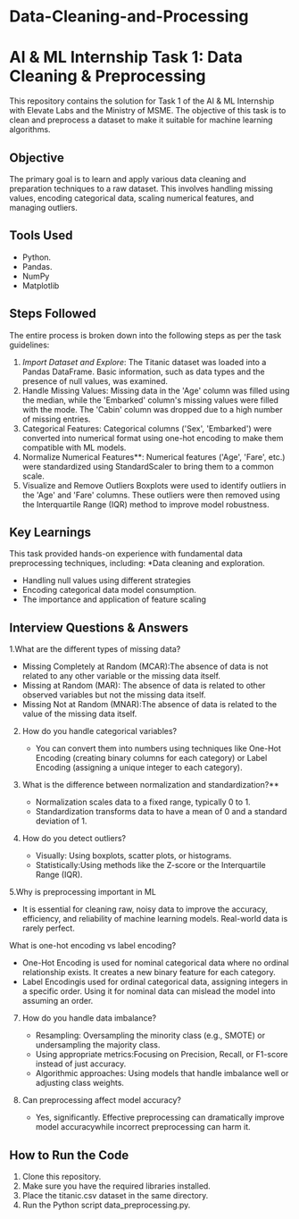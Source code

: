 # Data-Cleaning-and-Processing
# AI & ML Internship Task 1: Data Cleaning & Preprocessing

This repository contains the solution for Task 1 of the AI & ML Internship with Elevate Labs and the Ministry of MSME. The objective of this task is to clean and preprocess a dataset to make it suitable for machine learning algorithms.

## Objective

The primary goal is to learn and apply various data cleaning and preparation techniques to a raw dataset. This involves handling missing values, encoding categorical data, scaling numerical features, and managing outliers.

## Tools Used

* Python.
* Pandas.
* NumPy
* Matplotlib 

## Steps Followed

The entire process is broken down into the following steps as per the task guidelines:

1.  *Import Dataset and Explore*: The Titanic dataset was loaded into a Pandas DataFrame. Basic information, such as data types and the presence of null values, was examined.
2.  Handle Missing Values: Missing data in the 'Age' column was filled using the median, while the 'Embarked' column's missing values were filled with the mode. The 'Cabin' column was dropped due to a high number of missing entries.
3.  Categorical Features: Categorical columns ('Sex', 'Embarked') were converted into numerical format using one-hot encoding to make them compatible with ML models.
4.  Normalize Numerical Features**: Numerical features ('Age', 'Fare', etc.) were standardized using StandardScaler to bring them to a common scale.
5.  Visualize and Remove Outliers Boxplots were used to identify outliers in the 'Age' and 'Fare' columns. These outliers were then removed using the Interquartile Range (IQR) method to improve model robustness.

## Key Learnings

This task provided hands-on experience with fundamental data preprocessing techniques, including:
*Data cleaning and exploration.
* Handling null values using different strategies
* Encoding categorical data model consumption.
* The importance and application of feature scaling

## Interview Questions & Answers

1.What are the different types of missing data?
   - Missing Completely at Random (MCAR):The absence of data is not related to any other variable or the missing data itself.
   - Missing at Random (MAR): The absence of data is related to other observed variables but not the missing data itself.
   - Missing Not at Random (MNAR):The absence of data is related to the value of the missing data itself.

2. How do you handle categorical variables?
   - You can convert them into numbers using techniques like One-Hot Encoding (creating binary columns for each category) or Label Encoding (assigning a unique integer to each category).

3. What is the difference between normalization and standardization?**
   - Normalization scales data to a fixed range, typically 0 to 1.
   - Standardization transforms data to have a mean of 0 and a standard deviation of 1.

4. How do you detect outliers?
   - Visually: Using boxplots, scatter plots, or histograms.
   - Statistically:Using methods like the Z-score or the Interquartile Range (IQR).

5.Why is preprocessing important in ML
   - It is essential for cleaning raw, noisy data to improve the accuracy, efficiency, and reliability of machine learning models. Real-world data is rarely perfect.

What is one-hot encoding vs label encoding?
   - One-Hot Encoding is used for nominal categorical data where no ordinal relationship exists. It creates a new binary feature for each category.
   - Label Encodingis used for ordinal categorical data, assigning integers in a specific order. Using it for nominal data can mislead the model into assuming an order.

7. How do you handle data imbalance?
   - Resampling: Oversampling the minority class (e.g., SMOTE) or undersampling the majority class.
   - Using appropriate metrics:Focusing on Precision, Recall, or F1-score instead of just accuracy.
   - Algorithmic approaches: Using models that handle imbalance well or adjusting class weights.

8. Can preprocessing affect model accuracy?
   - Yes, significantly. Effective preprocessing can dramatically improve model accuracywhile incorrect preprocessing can harm it.

## How to Run the Code

1.  Clone this repository.
2.  Make sure you have the required libraries installed.
3.  Place the titanic.csv dataset in the same directory.
4.  Run the Python script data_preprocessing.py.

